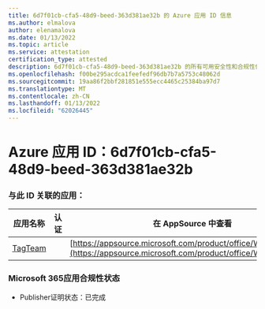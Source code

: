```yaml
---
title: 6d7f01cb-cfa5-48d9-beed-363d381ae32b 的 Azure 应用 ID 信息
ms.author: elmalova
author: elenamalova
ms.date: 01/13/2022
ms.topic: article
ms.service: attestation
certification_type: attested
description: 6d7f01cb-cfa5-48d9-beed-363d381ae32b 的所有可用安全性和合规性信息。
ms.openlocfilehash: f00be295acdca1feefedf96db7b7a5753c48062d
ms.sourcegitcommit: 19aa86f2bbf281851e555ecc4465c25384ba97d7
ms.translationtype: MT
ms.contentlocale: zh-CN
ms.lasthandoff: 01/13/2022
ms.locfileid: "62026445"
---
```

# <a name="azure-app-id-6d7f01cb-cfa5-48d9-beed-363d381ae32b"></a>Azure 应用 ID：6d7f01cb-cfa5-48d9-beed-363d381ae32b


### <a name="apps-associated-with-this-id"></a>与此 ID 关联的应用：
| **应用名称** | **认证** | **在 AppSource 中查看** |
|--------------|---------------|-----------------------|
| [TagTeam](https://docs.microsoft.com/microsoft-365-app-certification/forward/WA200002829) |  | [https://appsource.microsoft.com/product/office/WA200002829](https://appsource.microsoft.com/product/office/WA200002829) |

### <a name="microsoft-365-app-compliance-status"></a>Microsoft 365应用合规性状态
- Publisher证明状态：已完成

